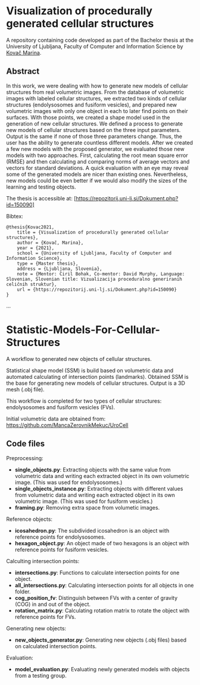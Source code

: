 # Visualization of procedurally generated cellular structures

A repository containing code developed as part of the Bachelor thesis at the University of Ljubljana, Faculty of Computer and Information Science by [Kovač Marina](https://github.com/MarinaUVP).

## Abstract
In this work, we were dealing with how to generate new models of cellular structures from real volumetric images. From the database of volumetric images with labeled cellular structures, we extracted two kinds of cellular structures (endolysosomes and fusiform vesicles), and prepared new volumetric images with only one object in each to later find points on their surfaces. With those points, we created a shape model used in the generation of new cellular structures. We defined a process to generate new models of cellular structures based on the three input parameters. Output is the same if none of those three parameters change. Thus, the user has the ability to generate countless different models. After we created a few new models with the proposed generator, we evaluated those new models with two approaches. First, calculating the root mean square error (RMSE) and then calculating and comparing norms of average vectors and vectors for standard deviations. A quick evaluation with an eye may reveal some of the generated models are nicer than existing ones. Nevertheless, new models could be even better if we would also modify the sizes of the learning and testing objects.


The thesis is accessible at:
[https://repozitorij.uni-lj.si/Dokument.php?id=150090]

Bibtex:
```
@thesis{Kovac2021,
    title = {Visualization of procedurally generated cellular structures},
    author = {Kovač, Marina},
    year = {2021},
    school = {University of Ljubljana, Faculty of Computer and Information Science},
    type = {Master thesis},
    address = {Ljubljana, Slovenia},
    note = {Mentor: Ciril Bohak, Co-mentor: David Murphy, Language: Slovenian, Slovenian title: Vizualizacija proceduralno generiranih celičnih struktur},
    url = {https://repozitorij.uni-lj.si/Dokument.php?id=150090}
}
```

...

# Statistic-Models-For-Cellular-Structures

A workflow to generated new objects of cellular structures.

Statistical shape model (SSM) is build based on volumetric data and automated calculating of intersection points (landmarks). Obtained SSM is the base for generating new models of cellular structures. Output is a 3D mesh (.obj file).

This workflow is completed for two types of cellular structures: endolysosomes and fusiform vesicles (FVs).

Initial volumetric data are obtained from: https://github.com/MancaZerovnikMekuc/UroCell

## Code files

Preprocessing:
- **single_objects.py**: Extracting objects with the same value from volumetric data and writing each extracted object in its own volumetric image.  (This was used for endolysosomes.)
- **single_objects_instance.py**: Extracting objects with different values from volumetric data and writing each extracted object in its own volumetric image.  (This was used for fusiform vesicles.)
- **framing.py**: Removing extra space from volumetic images.

Reference objects:

- **icosahedron.py**: The subdivided icosahedron is an object with reference points for endolysosomes.
- **hexagon_object.py**: An object made of two hexagons is an object with reference points for fusiform vesicles.

Calculting intersection points:
- **intersections.py**: Functions to calculate intersection points for one object.
- **all_intersections.py**: Calculating intersection points for all objects in one folder.
- **cog_position_fv**: Distinguish between FVs with a center of gravity (COG) in and out of the object.
- **rotation_matrix.py**: Calculating rotation matrix to rotate the object with reference points for FVs.

Generating new objects:
- **new_objects_generator.py**: Generating new objects (.obj files) based on calculated intersection points.

Evaluation:
- **model_evaluation.py**: Evaluating newly generated models with objects from a testing group.
